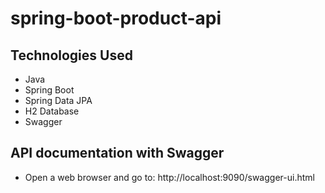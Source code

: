 # spring-boot-product-api

## Technologies Used
- Java
- Spring Boot
- Spring Data JPA
- H2 Database
- Swagger
  
## API documentation with Swagger
- Open a web browser and go to: http://localhost:9090/swagger-ui.html
